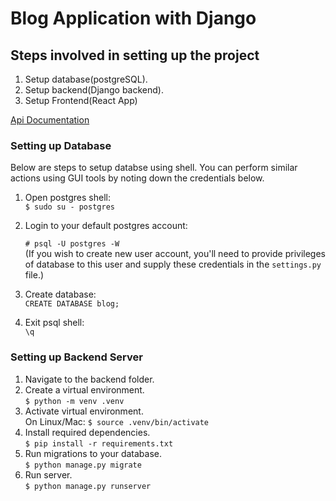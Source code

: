 # Blog Application with Django

## Steps involved in setting up the project
1. Setup database(postgreSQL).
2. Setup backend(Django backend).
3. Setup Frontend(React App)

[Api Documentation](https://documenter.getpostman.com/view/28093502/2sA3Bq4Avt)

### Setting up Database
Below are steps to setup databse using shell. You can perform similar actions using GUI tools by noting down the credentials below.
1. Open postgres shell: <br>
    `$ sudo su - postgres`
2. Login to your default postgres account: <br>
    
    `# psql -U postgres -W` <br>
    (If you wish to create new user account, you'll need to provide privileges of database to this user and supply these credentials in the `settings.py` file.)
3. Create database: <br>
    `CREATE DATABASE blog;`
4. Exit psql shell: <br>
    `\q`


### Setting up Backend Server
1. Navigate to the backend folder.
2. Create a virtual environment. <br>
    `$ python -m venv .venv`
3. Activate virtual environment. <br>
    On Linux/Mac: `$ source .venv/bin/activate` 
4. Install required dependencies. <br>
    `$ pip install -r requirements.txt`
5. Run migrations to your database. <br>
    `$ python manage.py migrate`
6. Run server. <br>
    `$ python manage.py runserver`
